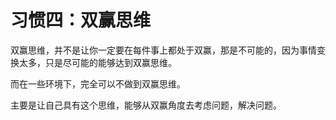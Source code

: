 # 习惯四：双赢思维

双赢思维，并不是让你一定要在每件事上都处于双赢，那是不可能的，因为事情变换太多，只是尽可能的能够达到双赢思维。

而在一些环境下，完全可以不做到双赢思维。

主要是让自己具有这个思维，能够从双赢角度去考虑问题，解决问题。

